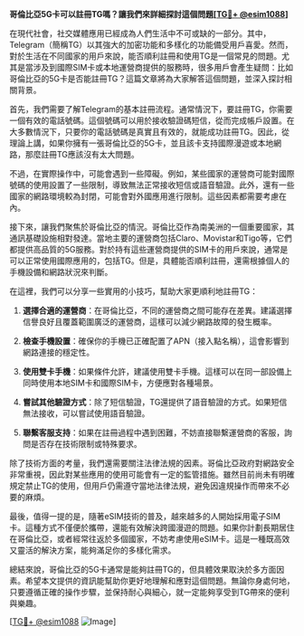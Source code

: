 **哥倫比亞5G卡可以註冊TG嗎？讓我們來詳細探討這個問題[[TG💪+ @esim1088](https://t.me/s/esim1088)]**

在現代社會，社交媒體應用已經成為人們生活中不可或缺的一部分。其中，Telegram（簡稱TG）以其強大的加密功能和多樣化的功能備受用戶喜愛。然而，對於生活在不同國家的用戶來說，能否順利註冊和使用TG是一個常見的問題。尤其是當涉及到國際SIM卡或本地運營商提供的服務時，很多用戶會產生疑問：比如哥倫比亞的5G卡是否能註冊TG？這篇文章將為大家解答這個問題，並深入探討相關背景。

首先，我們需要了解Telegram的基本註冊流程。通常情況下，要註冊TG，你需要一個有效的電話號碼。這個號碼可以用於接收驗證碼短信，從而完成帳戶設置。在大多數情況下，只要你的電話號碼是真實且有效的，就能成功註冊TG。因此，從理論上講，如果你擁有一張哥倫比亞的5G卡，並且該卡支持國際漫遊或本地網路，那麼註冊TG應該沒有太大問題。

不過，在實際操作中，可能會遇到一些障礙。例如，某些國家的運營商可能對國際號碼的使用設置了一些限制，導致無法正常接收短信或語音驗證。此外，還有一些國家的網路環境較為封閉，可能會對外國應用進行限制。這些因素都需要考慮在內。

接下來，讓我們聚焦於哥倫比亞的情況。哥倫比亞作為南美洲的一個重要國家，其通訊基礎設施相對發達。當地主要的運營商包括Claro、Movistar和Tigo等，它們都提供高品質的5G服務。對於持有這些運營商提供的SIM卡的用戶來說，通常是可以正常使用國際應用的，包括TG。但是，具體能否順利註冊，還需根據個人的手機設備和網路狀況來判斷。

在這裡，我們可以分享一些實用的小技巧，幫助大家更順利地註冊TG：

1. **選擇合適的運營商**：在哥倫比亞，不同的運營商之間可能存在差異。建議選擇信譽良好且覆蓋範圍廣泛的運營商，這樣可以減少網路故障的發生概率。

2. **檢查手機設置**：確保你的手機已正確配置了APN（接入點名稱），這會影響到網路連接的穩定性。

3. **使用雙卡手機**：如果條件允許，建議使用雙卡手機。這樣可以在同一部設備上同時使用本地SIM卡和國際SIM卡，方便應對各種場景。

4. **嘗試其他驗證方式**：除了短信驗證，TG還提供了語音驗證的方式。如果短信無法接收，可以嘗試使用語音驗證。

5. **聯繫客服支持**：如果在註冊過程中遇到困難，不妨直接聯繫運營商的客服，詢問是否存在技術限制或特殊要求。

除了技術方面的考量，我們還需要關注法律法規的因素。哥倫比亞政府對網路安全非常重視，因此對某些應用的使用可能會有一定的監管措施。雖然目前尚未有明確規定禁止TG的使用，但用戶仍需遵守當地法律法規，避免因違規操作而帶來不必要的麻煩。

最後，值得一提的是，隨著eSIM技術的普及，越來越多的人開始採用電子SIM卡。這種方式不僅便於攜帶，還能有效解決跨國漫遊的問題。如果你計劃長期居住在哥倫比亞，或者經常往返於多個國家，不妨考慮使用eSIM卡。這是一種既高效又靈活的解決方案，能夠滿足你的多樣化需求。

總結來說，哥倫比亞的5G卡通常是能夠註冊TG的，但具體效果取決於多方面因素。希望本文提供的資訊能幫助你更好地理解和應對這個問題。無論你身處何地，只要遵循正確的操作步驟，並保持耐心與細心，就一定能夠享受到TG帶來的便利與樂趣。

[[TG💪+ @esim1088](https://t.me/s/esim1088) ![Image](https://i.postimg.cc/4NQfJmqS/Snipaste-2025-05-13-00-14-12.png)]